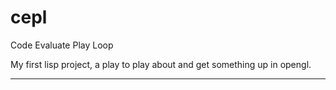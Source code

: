 cepl
====

Code Evaluate Play Loop

My first lisp project, a play to play about and get something up in opengl.

-----